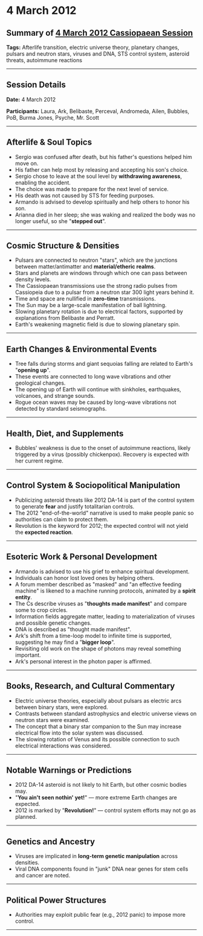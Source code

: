 # 4 March 2012

## Summary of [4 March 2012 Cassiopaean Session](https://cassiopaea.org/forum/threads/session-4-march-2012.27027/#post-327995)

**Tags:** Afterlife transition, electric universe theory, planetary changes, pulsars and neutron stars, viruses and DNA, STS control system, asteroid threats, autoimmune reactions

---

## Session Details

**Date:** 4 March 2012

**Participants:** Laura, Ark, Belibaste, Perceval, Andromeda, Ailen, Bubbles, PoB, Burma Jones, Psyche, Mr. Scott

---

## Afterlife & Soul Topics

- Sergio was confused after death, but his father's questions helped him move on.
- His father can help most by releasing and accepting his son's choice.
- Sergio chose to leave at the soul level by **withdrawing awareness**, enabling the accident.
- The choice was made to prepare for the next level of service.
- His death was not caused by STS for feeding purposes.
- Armando is advised to develop spiritually and help others to honor his son.
- Arianna died in her sleep; she was waking and realized the body was no longer useful, so she "**stepped out**".

---

## Cosmic Structure & Densities

- Pulsars are connected to neutron "stars", which are the junctions between matter/antimatter and **material/etheric realms**.
- Stars and planets are windows through which one can pass between density levels.
- The Cassiopaean transmissions use the strong radio pulses from Cassiopeia due to a pulsar from a neutron star 300 light years behind it.
- Time and space are nullified in **zero-time** transmissions.
- The Sun may be a large-scale manifestation of ball lightning.
- Slowing planetary rotation is due to electrical factors, supported by explanations from Belibaste and Perratt.
- Earth's weakening magnetic field is due to slowing planetary spin.

---

## Earth Changes & Environmental Events

- Tree falls during storms and giant sequoias falling are related to Earth's "**opening up**".
- These events are connected to long wave vibrations and other geological changes.
- The opening up of Earth will continue with sinkholes, earthquakes, volcanoes, and strange sounds.
- Rogue ocean waves may be caused by long-wave vibrations not detected by standard seismographs.

---

## Health, Diet, and Supplements

- Bubbles' weakness is due to the onset of autoimmune reactions, likely triggered by a virus (possibly chickenpox). Recovery is expected with her current regime.

---

## Control System & Sociopolitical Manipulation

- Publicizing asteroid threats like 2012 DA-14 is part of the control system to generate **fear** and justify totalitarian controls.
- The 2012 "end-of-the-world" narrative is used to make people panic so authorities can claim to protect them.
- Revolution is the keyword for 2012; the expected control will not yield the **expected reaction**.

---

## Esoteric Work & Personal Development

- Armando is advised to use his grief to enhance spiritual development.
- Individuals can honor lost loved ones by helping others.
- A forum member described as "masked" and "an effective feeding machine" is likened to a machine running protocols, animated by a **spirit entity**.
- The Cs describe viruses as "**thoughts made manifest**" and compare some to crop circles.
- Information fields aggregate matter, leading to materialization of viruses and possible genetic changes.
- DNA is described as "thought made manifest".
- Ark's shift from a time-loop model to infinite time is supported, suggesting he may find a "**bigger loop**".
- Revisiting old work on the shape of photons may reveal something important.
- Ark's personal interest in the photon paper is affirmed.

---

## Books, Research, and Cultural Commentary

- Electric universe theories, especially about pulsars as electric arcs between binary stars, were explored.
- Contrasts between standard astrophysics and electric universe views on neutron stars were examined.
- The concept that a binary star companion to the Sun may increase electrical flow into the solar system was discussed.
- The slowing rotation of Venus and its possible connection to such electrical interactions was considered.

---

## Notable Warnings or Predictions

- 2012 DA-14 asteroid is not likely to hit Earth, but other cosmic bodies may.
- "**You ain't seen nothin' yet!**" — more extreme Earth changes are expected.
- 2012 is marked by "**Revolution!**" — control system efforts may not go as planned.

---

## Genetics and Ancestry

- Viruses are implicated in **long-term genetic manipulation** across densities.
- Viral DNA components found in "junk" DNA near genes for stem cells and cancer are noted.

---

## Political Power Structures

- Authorities may exploit public fear (e.g., 2012 panic) to impose more control.

---

